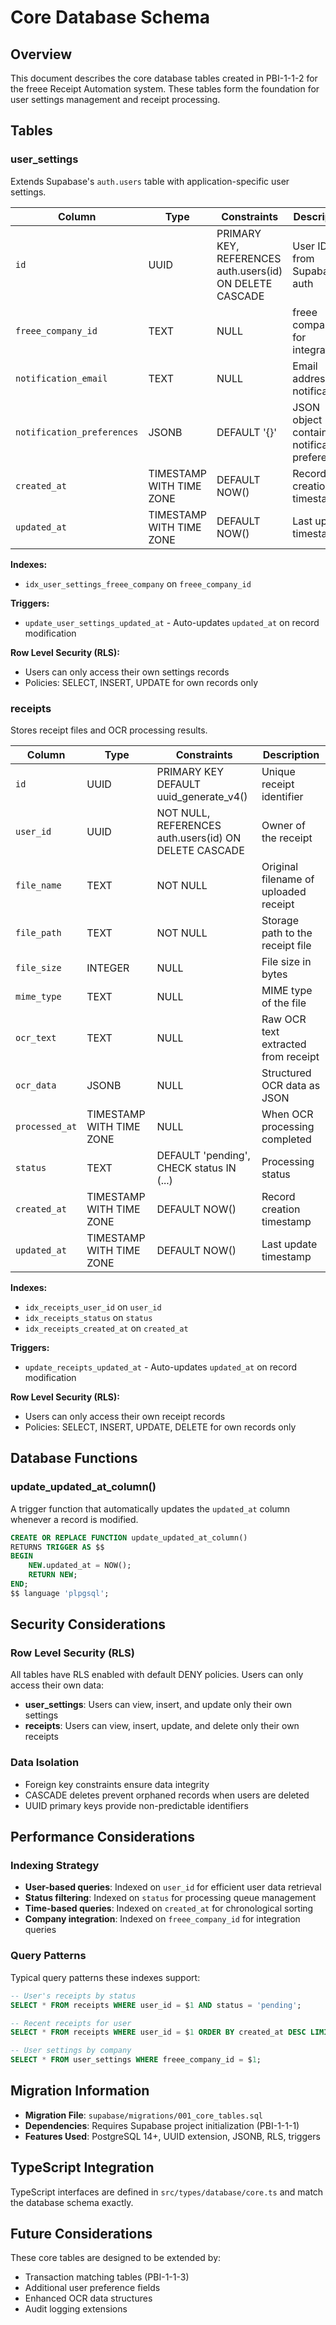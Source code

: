 # Core Database Schema

## Overview

This document describes the core database tables created in PBI-1-1-2 for the freee Receipt Automation system.
These tables form the foundation for user settings management and receipt processing.

## Tables

### user_settings

Extends Supabase's `auth.users` table with application-specific user settings.

| Column | Type | Constraints | Description |
|--------|------|-------------|-------------|
| `id` | UUID | PRIMARY KEY, REFERENCES auth.users(id) ON DELETE CASCADE | User ID from Supabase auth |
| `freee_company_id` | TEXT | NULL | freee company ID for integration |
| `notification_email` | TEXT | NULL | Email address for notifications |
| `notification_preferences` | JSONB | DEFAULT '{}' | JSON object containing notification preferences |
| `created_at` | TIMESTAMP WITH TIME ZONE | DEFAULT NOW() | Record creation timestamp |
| `updated_at` | TIMESTAMP WITH TIME ZONE | DEFAULT NOW() | Last update timestamp |

**Indexes:**

- `idx_user_settings_freee_company` on `freee_company_id`

**Triggers:**

- `update_user_settings_updated_at` - Auto-updates `updated_at` on record modification

**Row Level Security (RLS):**

- Users can only access their own settings records
- Policies: SELECT, INSERT, UPDATE for own records only

### receipts

Stores receipt files and OCR processing results.

| Column | Type | Constraints | Description |
|--------|------|-------------|-------------|
| `id` | UUID | PRIMARY KEY DEFAULT uuid_generate_v4() | Unique receipt identifier |
| `user_id` | UUID | NOT NULL, REFERENCES auth.users(id) ON DELETE CASCADE | Owner of the receipt |
| `file_name` | TEXT | NOT NULL | Original filename of uploaded receipt |
| `file_path` | TEXT | NOT NULL | Storage path to the receipt file |
| `file_size` | INTEGER | NULL | File size in bytes |
| `mime_type` | TEXT | NULL | MIME type of the file |
| `ocr_text` | TEXT | NULL | Raw OCR text extracted from receipt |
| `ocr_data` | JSONB | NULL | Structured OCR data as JSON |
| `processed_at` | TIMESTAMP WITH TIME ZONE | NULL | When OCR processing completed |
| `status` | TEXT | DEFAULT 'pending', CHECK status IN (...) | Processing status |
| `created_at` | TIMESTAMP WITH TIME ZONE | DEFAULT NOW() | Record creation timestamp |
| `updated_at` | TIMESTAMP WITH TIME ZONE | DEFAULT NOW() | Last update timestamp |

**Indexes:**

- `idx_receipts_user_id` on `user_id`
- `idx_receipts_status` on `status`
- `idx_receipts_created_at` on `created_at`

**Triggers:**

- `update_receipts_updated_at` - Auto-updates `updated_at` on record modification

**Row Level Security (RLS):**

- Users can only access their own receipt records
- Policies: SELECT, INSERT, UPDATE, DELETE for own records only

## Database Functions

### update_updated_at_column()

A trigger function that automatically updates the `updated_at` column whenever a record is modified.

```sql
CREATE OR REPLACE FUNCTION update_updated_at_column()
RETURNS TRIGGER AS $$
BEGIN
    NEW.updated_at = NOW();
    RETURN NEW;
END;
$$ language 'plpgsql';
```

## Security Considerations

### Row Level Security (RLS)

All tables have RLS enabled with default DENY policies. Users can only access their own data:

- **user_settings**: Users can view, insert, and update only their own settings
- **receipts**: Users can view, insert, update, and delete only their own receipts

### Data Isolation

- Foreign key constraints ensure data integrity
- CASCADE deletes prevent orphaned records when users are deleted
- UUID primary keys provide non-predictable identifiers

## Performance Considerations

### Indexing Strategy

- **User-based queries**: Indexed on `user_id` for efficient user data retrieval
- **Status filtering**: Indexed on `status` for processing queue management
- **Time-based queries**: Indexed on `created_at` for chronological sorting
- **Company integration**: Indexed on `freee_company_id` for integration queries

### Query Patterns

Typical query patterns these indexes support:

```sql
-- User's receipts by status
SELECT * FROM receipts WHERE user_id = $1 AND status = 'pending';

-- Recent receipts for user
SELECT * FROM receipts WHERE user_id = $1 ORDER BY created_at DESC LIMIT 10;

-- User settings by company
SELECT * FROM user_settings WHERE freee_company_id = $1;
```

## Migration Information

- **Migration File**: `supabase/migrations/001_core_tables.sql`
- **Dependencies**: Requires Supabase project initialization (PBI-1-1-1)
- **Features Used**: PostgreSQL 14+, UUID extension, JSONB, RLS, triggers

## TypeScript Integration

TypeScript interfaces are defined in `src/types/database/core.ts` and match the database schema exactly.

## Future Considerations

These core tables are designed to be extended by:

- Transaction matching tables (PBI-1-1-3)
- Additional user preference fields
- Enhanced OCR data structures
- Audit logging extensions
